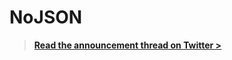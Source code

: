 # NoJSON

> **[Read the announcement thread on Twitter >](https://twitter.com/5t3ph/status/1343566815763509248)**
